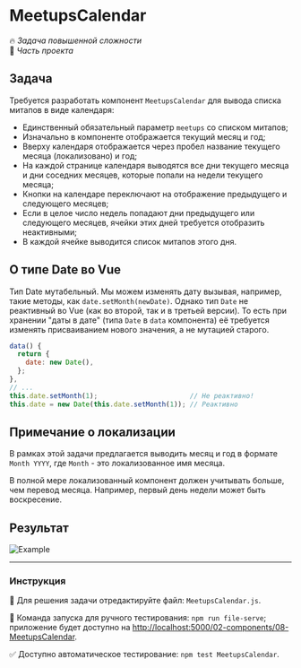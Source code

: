 # MeetupsCalendar

🔥 _Задача повышенной сложности_<br />
💼 _Часть проекта_

<!--start_statement-->
## Задача

Требуется разработать компонент `MeetupsCalendar` для вывода списка митапов в виде календаря:
- Единственный обязательный параметр `meetups` со списком митапов;
- Изначально в компоненте отображается текущий месяц и год;
- Вверху календаря отображается через пробел название текущего месяца (локализовано) и год;
- На каждой странице календаря выводятся все дни текущего месяца и дни соседних месяцев, которые попали на недели текущего месяца;
- Кнопки на календаре переключают на отображение предыдущего и следующего месяцев;
- Если в целое число недель попадают дни предыдущего или следующего месяцев, ячейки этих дней требуется отобразить неактивными;
- В каждой ячейке выводится список митапов этого дня.

## О типе Date во Vue

Тип Date мутабельный. Мы можем изменять дату вызывая, например, такие методы, как `date.setMonth(newDate)`. Однако тип `Date` не реактивный во Vue (как во второй, так и в третьей версии). То есть при хранении "даты в дате" (типа `Date` в `data` компонента) её требуется изменять присваиванием нового значения, а не мутацией старого.

```javascript
data() {
  return {
    date: new Date(),
  };
},
// ...
this.date.setMonth(1);                       // Не реактивно!
this.date = new Date(this.date.setMonth(1)); // Реактивно 
```

## Примечание о локализации

В рамках этой задачи предлагается выводить месяц и год в формате `Month YYYY`, где `Month` - это локализованное имя месяца.

В полной мере локализованный компонент должен учитывать больше, чем перевод месяца. Например, первый день недели может быть воскресение. 

## Результат

<img src="https://i.imgur.com/d5MEC4p.png" alt="Example" />
<!--end_statement-->

---

### Инструкция

📝 Для решения задачи отредактируйте файл: `MeetupsCalendar.js`.

🚀 Команда запуска для ручного тестирования: `npm run file-serve`;<br>
приложение будет доступно на [http://localhost:5000/02-components/08-MeetupsCalendar](http://localhost:5000/02-components/08-MeetupsCalendar).

✅ Доступно автоматическое тестирование: `npm test MeetupsCalendar`.
